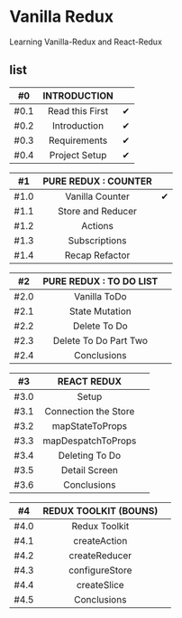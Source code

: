 # Vanilla Redux

Learning Vanilla-Redux and React-Redux

## list

|  #0  |  INTRODUCTION   |     |
| :--: | :-------------: | :-: |
| #0.1 | Read this First |  ✔  |
| #0.2 |  Introduction   |  ✔  |
| #0.3 |  Requirements   |  ✔  |
| #0.4 |  Project Setup  |  ✔  |

|  #1  | PURE REDUX : COUNTER |                    |
| :--: | :------------------: | :----------------: |
| #1.0 |   Vanilla Counter    |         ✔          |
| #1.1 |  Store and Reducer   | |
| #1.2 |       Actions        | |
| #1.3 |    Subscriptions     | |
| #1.4 |    Recap Refactor    | |

|  #2  | PURE REDUX : TO DO LIST |                    |
| :--: | :---------------------: | :----------------: |
| #2.0 |      Vanilla ToDo       | |
| #2.1 |     State Mutation      | |
| #2.2 |      Delete To Do       | |
| #2.3 |  Delete To Do Part Two  | |
| #2.4 |       Conclusions       | |

|  #3  |     REACT REDUX      |                    |
| :--: | :------------------: | :----------------: |
| #3.0 |        Setup         | |
| #3.1 | Connection the Store | |
| #3.2 |   mapStateToProps    | |
| #3.3 |  mapDespatchToProps  | |
| #3.4 |    Deleting To Do    | |
| #3.5 |    Detail Screen     | |
| #3.6 |     Conclusions      | |

|  #4  | REDUX TOOLKIT (BOUNS) |                    |
| :--: | :-------------------: | :----------------: |
| #4.0 |     Redux Toolkit     | |
| #4.1 |     createAction      | |
| #4.2 |     createReducer     | |
| #4.3 |    configureStore     | |
| #4.4 |      createSlice      | |
| #4.5 |      Conclusions      | |
